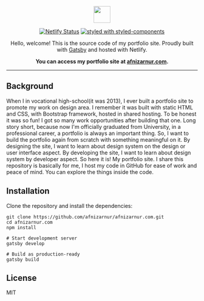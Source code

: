 <p align="center">
  <a href="https://github.com/afnizarnur">
    <img src="https://user-images.githubusercontent.com/4648648/64487168-1ce5e580-d261-11e9-901b-934a010aa1d1.png" width="44">
  </a>
</p>

<p align="center">
  <a href="https://app.netlify.com/sites/afnizarnur/deploys"><img src="https://api.netlify.com/api/v1/badges/39910d3d-7848-4020-914c-209c03d34b82/deploy-status" alt="Netlify Status" /></a>
  <a href="https://github.com/styled-components/styled-components"><img src="https://img.shields.io/badge/style-%F0%9F%92%85%20styled--components-orange.svg?colorB=daa357&colorA=db748e" alt="styled with styled-components" /></a>
</p>

<p align="center">
  Hello, welcome! This is the source code of my portfolio site. Proudly built with <a href="https://www.gatsbyjs.org">Gatsby</a> and hosted with Netlify.
</p>

<p align="center">
  <strong>
    You can access my portfolio site at <a href="http://afnizarnur.com">afnizarnur.com</a>.
  </strong>
</p>

---

## Background

When I in vocational high-school(it was 2013), I ever built a portfolio site to promote my work on design area. I remember it was built with static HTML and CSS, with Bootstrap framework, hosted in shared hosting. To be honest it was so fun! I got so many work opportunities after building that one. Long story short, because now I'm officially graduated from University, in a professional career, a portfolio is always an important thing. So, I want to build the portfolio again from scratch with something meaningful on it. By designing the site, I want to learn about design system on the design or user interface aspect. By developing the site, I want to learn about design system by developer aspect. So here it is! My portfolio site. I share this repository is basically for me, I host my code in GitHub for ease of work and peace of mind. You can explore the things inside the code.

## Installation

Clone the repository and install the dependencies:

    git clone https://github.com/afnizarnur/afnizarnur.com.git
    cd afnizarnur.com
    npm install

    # Start development server
    gatsby develop

    # Build as production-ready
    gatsby build

## License

MIT
